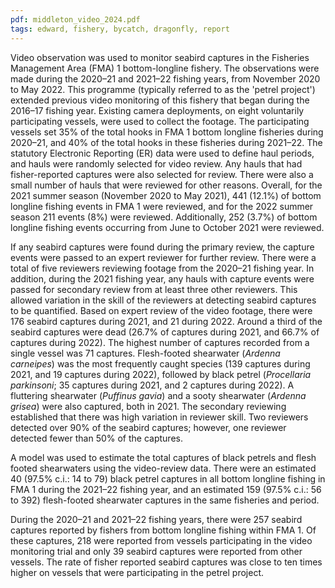 ```yaml
---
pdf: middleton_video_2024.pdf
tags: edward, fishery, bycatch, dragonfly, report
---
```


Video observation was used to monitor seabird captures in the Fisheries Management Area (FMA) 1
bottom-longline fishery. The observations were made during the 2020–21 and 2021–22 fishing years, 
from November 2020 to May 2022. This programme (typically referred to as the 'petrel project') 
extended previous video monitoring of this fishery that began during the 2016–17 fishing year. Existing 
camera deployments, on eight voluntarily participating vessels, were used to collect the footage. The 
participating vessels set 35% of the total hooks in FMA 1 bottom longline fisheries during 2020–21, 
and 40% of the total hooks in these fisheries during 2021–22. The statutory Electronic Reporting (ER) 
data were used to define haul periods, and hauls were randomly selected for video review. Any hauls 
that had fisher-reported captures were also selected for review. There were also a small number of hauls 
that were reviewed for other reasons. Overall, for the 2021 summer season (November 2020 to May 
2021), 441 (12.1%) of bottom longline fishing events in FMA 1 were reviewed, and for the 2022 
summer season 211 events (8%) were reviewed. Additionally, 252 (3.7%) of bottom longline fishing 
events occurring from June to October 2021 were reviewed. 

If any seabird captures were found during the primary review, the capture events were passed to an 
expert reviewer for further review. There were a total of five reviewers reviewing footage from the 
2020–21 fishing year. In addition, during the 2021 fishing year, any hauls with capture events were 
passed for secondary review from at least three other reviewers. This allowed variation in the skill of 
the reviewers at detecting seabird captures to be quantified. Based on expert review of the video 
footage, there were 176 seabird captures during 2021, and 21 during 2022. Around a third of the 
seabird captures were dead (26.7% of captures during 2021, and 66.7% of captures during 2022). The 
highest number of captures recorded from a single vessel was 71 captures. Flesh-footed shearwater 
(*Ardenna carneipes*) was the most frequently caught species (139 captures during 2021, and 19 
captures during 2022), followed by black petrel (*Procellaria parkinsoni*; 35 captures during 2021, and 
2 captures during 2022). A fluttering shearwater (*Puffinus gavia*) and a sooty shearwater (*Ardenna 
grisea*) were also captured, both in 2021. The secondary reviewing established that there was high 
variation in reviewer skill. Two reviewers detected over 90% of the seabird captures; however, one 
reviewer detected fewer than 50% of the captures. 

A model was used to estimate the total captures of black petrels and flesh footed shearwaters using the
video-review data. There were an estimated 40 (97.5% c.i.: 14 to 79) black petrel captures in all bottom
longline fishing in FMA 1 during the 2021–22 fishing year, and an estimated 159 (97.5% c.i.: 56 to 392)
flesh-footed shearwater captures in the same fisheries and period.

During the 2020–21 and 2021–22 fishing years, there were 257 seabird captures reported by fishers from 
bottom longline fishing within FMA 1. Of these captures, 218 were reported from vessels participating 
in the video monitoring trial and only 39 seabird captures were reported from other vessels. The rate of 
fisher reported seabird captures was close to ten times higher on vessels that were participating in the 
petrel project. 
